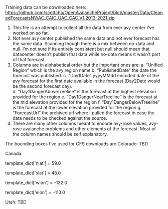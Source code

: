 Training data can be downloaded here:
https://github.com/scottcha/OpenAvalancheProject/blob/master/Data/CleanedForecastsNWAC_CAIC_UAC_CAC.V1.2013-2021.zip 

1.	This file is an attempt to collect all the data from ever avy center I’ve worked on so far.  
2.	Not ever avy center published the same data and not ever forecast has the same data.  Scanning though there is a mix between no-data and null.  I’m not sure if its entirely consistent but null should mean that datacenter doesn’t publish that data while no-data means it wasn’t part of that forecast.
3.	Columns are in alphabetical order but the important ones are: 
a.	“Unified Region” which is the avy region name
b.	“PublishedDate” the date the forecast was published.
c.	“Day1Date” yyyyMMdd encoded date of the avy forecast for the first date available in the forecast (Day2Date would be the second forecast day).  
d.	“Day1DangerAboveTreeline” is the forecast at the highest elevation provided for the region
e.	“Day1DangerNearTreeline” is the forecast at the mid elevation provided for the region
f.	“Day1DangerBelowTreeline” is the forecast at the lower elevation provided for the region
g.	“ForecastUrl” the archived url where I pulled the forecast in case the data needs to be checked against the source.
4.	There are many other columns meant to encode avy-rose values, avy-rose avalanche problems and other elements of the forecast.  Most of the column names should be self explanatory.

The bounding boxes I've used for GFS downloads are
Colorado:
TBD

Canada:

template_dict['nlat'] = 59.0

template_dict['slat'] = 48.0

template_dict['wlon'] = -132.0

template_dict['elon'] = -113.0

Utah: 
TBD
